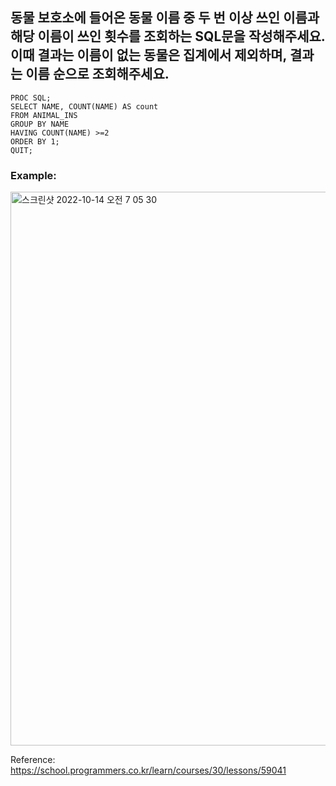 ## 동물 보호소에 들어온 동물 이름 중 두 번 이상 쓰인 이름과 해당 이름이 쓰인 횟수를 조회하는 SQL문을 작성해주세요. 이때 결과는 이름이 없는 동물은 집계에서 제외하며, 결과는 이름 순으로 조회해주세요.


``` SAS
PROC SQL;
SELECT NAME, COUNT(NAME) AS count
FROM ANIMAL_INS
GROUP BY NAME
HAVING COUNT(NAME) >=2
ORDER BY 1;
QUIT;
```

### Example:
<img width="886" alt="스크린샷 2022-10-14 오전 7 05 30" src="https://user-images.githubusercontent.com/107760647/195719573-4dffc9d8-5150-48bd-ad24-f74af81cb526.png">


Reference: 
https://school.programmers.co.kr/learn/courses/30/lessons/59041
